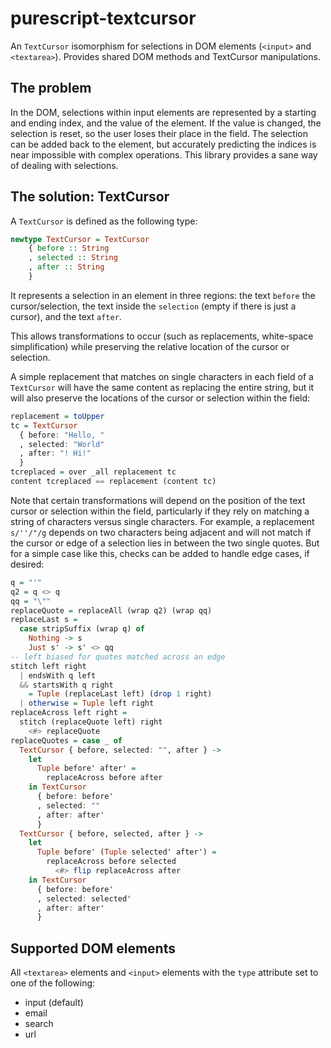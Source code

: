 # purescript-textcursor
An `TextCursor` isomorphism for selections in DOM elements (`<input>` and `<textarea>`). Provides shared DOM methods and TextCursor manipulations.

## The problem
In the DOM, selections within input elements are represented by a starting and ending index, and the value of the element. If the value is changed, the selection is reset, so the user loses their place in the field. The selection can be added back to the element, but accurately predicting the indices is near impossible with complex operations. This library provides a sane way of dealing with selections.

## The solution: TextCursor
A `TextCursor` is defined as the following type:
```purescript
newtype TextCursor = TextCursor
    { before :: String
    , selected :: String
    , after :: String
    }
```

It represents a selection in an element in three regions: the text `before` the cursor/selection, the text inside the `selection` (empty if there is just a cursor), and the text `after`.

This allows transformations to occur (such as replacements, white-space simplification) while preserving the relative location of the cursor or selection.

A simple replacement that matches on single characters in each field of a `TextCursor` will have the same content as replacing the entire string, but it will also preserve the locations of the cursor or selection within the field:

```purescript
replacement = toUpper
tc = TextCursor
  { before: "Hello, "
  , selected: "World"
  , after: "! Hi!"
  }
tcreplaced = over _all replacement tc
content tcreplaced == replacement (content tc)
```

Note that certain transformations will depend on the position of the text cursor or selection within the field, particularly if they rely on matching a string of characters versus single characters. For example, a replacement `s/''/"/g` depends on two characters being adjacent and will not match if the cursor or edge of a selection lies in between the two single quotes. But for a simple case like this, checks can be added to handle edge cases, if desired:

```purescript
q = "'"
q2 = q <> q
qq = "\""
replaceQuote = replaceAll (wrap q2) (wrap qq)
replaceLast s =
  case stripSuffix (wrap q) of
    Nothing -> s
    Just s' -> s' <> qq
-- left biased for quotes matched across an edge
stitch left right
  | endsWith q left
  && startsWith q right
    = Tuple (replaceLast left) (drop 1 right)
  | otherwise = Tuple left right
replaceAcross left right =
  stitch (replaceQuote left) right
    <#> replaceQuote
replaceQuotes = case _ of
  TextCursor { before, selected: "", after } ->
    let
      Tuple before' after' =
        replaceAcross before after
    in TextCursor
      { before: before'
      , selected: ""
      , after: after'
      }
  TextCursor { before, selected, after } ->
    let
      Tuple before' (Tuple selected' after') =
        replaceAcross before selected
          <#> flip replaceAcross after
    in TextCursor
      { before: before'
      , selected: selected'
      , after: after'
      }
```

## Supported DOM elements
All `<textarea>` elements and `<input>` elements with the `type` attribute set to one of the following:
- input (default)
- email
- search
- url

